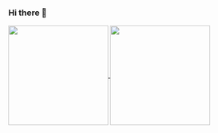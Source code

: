 ### Hi there 👋

<a href="https://github.com/russssl">
  <img height=200 align="center" src="https://github-readme-stats-alpha-three-51.vercel.app/api?username=russssl&show=reviews,prs_merged_percentage&show_icons=true&theme=transparent" />
</a>
<a href="https://github.com/russssl">
  <img height=200 align="center" src="https://github-readme-stats-alpha-three-51.vercel.app/api/top-langs?username=russssl&layout=compact&langs_count=15&card_width=320&theme=transparent" />
</a>
